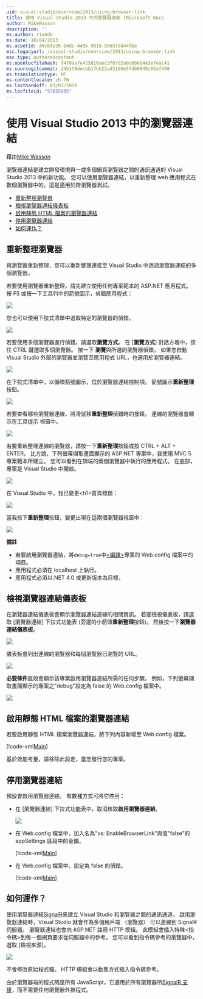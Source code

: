 ```yaml
---
uid: visual-studio/overview/2013/using-browser-link
title: 使用 Visual Studio 2013 中的瀏覽器連結 |Microsoft Docs
author: MikeWasson
description: ''
ms.author: riande
ms.date: 10/04/2013
ms.assetid: 46cbfe20-b4dc-449b-9016-80657dd44fbe
msc.legacyurl: /visual-studio/overview/2013/using-browser-link
msc.type: authoredcontent
ms.openlocfilehash: f470aa7e425d16aec3f67d2a0ebb664a3e7eac41
ms.sourcegitcommit: 24b1f6decbb17bb22a45166e5fdb0845c65af498
ms.translationtype: MT
ms.contentlocale: zh-TW
ms.lasthandoff: 03/01/2019
ms.locfileid: "57055035"
---
```

<a name="using-browser-link-in-visual-studio-2013"></a>使用 Visual Studio 2013 中的瀏覽器連結
====================
藉由[Mike Wasson](https://github.com/MikeWasson)

瀏覽器連結是建立開發環境與一或多個網頁瀏覽器之間的通訊通道的 Visual Studio 2013 中的新功能。 您可以使用瀏覽器連結，以重新整理 web 應用程式在數個瀏覽器中的，這是適用於跨瀏覽器測試。

- [重新整理瀏覽器](#browser-refresh)
- [檢視瀏覽器連結儀表板](#dashboard)
- [啟用靜態 HTML 檔案的瀏覽器連結](#static-html)
- [停用瀏覽器連結](#disabling)
- [如何運作？](#how-it-works)

<a id="browser-refresh"></a>
## <a name="browser-refresh"></a>重新整理瀏覽器

與瀏覽器重新整理，您可以重新整理連接至 Visual Studio 中透過瀏覽器連結的多個瀏覽器。

若要使用瀏覽器重新整理，請先建立使用任何專案範本的 ASP.NET 應用程式。 按 F5 或按一下工具列中的箭號圖示，偵錯應用程式：

![](using-browser-link/_static/image1.png)

您也可以使用下拉式清單中選取特定的瀏覽器的偵錯。

![](using-browser-link/_static/image2.png)

若要使用多個瀏覽器進行偵錯，請選取**瀏覽方式**。 在 [**瀏覽方式**] 對話方塊中，按住 CTRL 鍵選取多個瀏覽器。 按一下 **瀏覽**與所選的瀏覽器偵錯。 如果您啟動 Visual Studio 外部的瀏覽器並瀏覽至應用程式 URL，也適用於瀏覽器連結。

![](using-browser-link/_static/image3.png)

在下拉式清單中，以循環箭號圖示，位於瀏覽器連結控制項。 箭號圖示**重新整理** 按鈕。

![](using-browser-link/_static/image4.png)

若要查看哪些瀏覽器連線，將滑鼠移**重新整理**偵錯時的按鈕。 連線的瀏覽器會顯示在工具提示 視窗中。

![](using-browser-link/_static/image5.png)

若要重新整理連線的瀏覽器，請按一下**重新整理**按鈕或按 CTRL + ALT + ENTER。 比方說，下列螢幕擷取畫面顯示的 ASP.NET 專案中，我使用 MVC 5 專案範本所建立。 您可以看到在頂端的兩個瀏覽器中執行的應用程式。 在底部，專案是 Visual Studio 中開啟。

![](using-browser-link/_static/image6.png)

在 Visual Studio 中，我已變更&lt;h1&gt;首頁標題：

![](using-browser-link/_static/image7.png)

當我按下**重新整理**按鈕，變更出現在這兩個瀏覽器視窗中：

![](using-browser-link/_static/image8.png)

**備註**

- 若要啟用瀏覽器連結，將`debug=true`中[&lt;編譯&gt;](https://msdn.microsoft.com/library/s10awwz0(v=vs.85).aspx)專案的 Web.config 檔案中的項目。
- 應用程式必須在 localhost 上執行。
- 應用程式必須以.NET 4.0 或更新版本為目標。

<a id="dashboard"></a>
## <a name="viewing-the-browser-link-dashboard"></a>檢視瀏覽器連結儀表板

在瀏覽器連結儀表板會顯示瀏覽器連結連線的相關資訊。 若要檢視儀表板，請選取 [瀏覽器連結] 下拉式功能表 (旁邊的小箭頭**重新整理**按鈕)。 然後按一下**瀏覽器連結儀表板**。

![](using-browser-link/_static/image9.png)

儀表板會列出連線的瀏覽器和每個瀏覽器已瀏覽的 URL。

![](using-browser-link/_static/image10.png)

**必要條件**區段會顯示該專案啟用瀏覽器連結所需的任何步驟。 例如，下列螢幕擷取畫面顯示的專案之"debug"設定為 false 的 Web.config 檔案中。

![](using-browser-link/_static/image11.png)

<a id="static-html"></a>
## <a name="enabling-browser-link-for-static-html-files"></a>啟用靜態 HTML 檔案的瀏覽器連結

若要啟用靜態 HTML 檔案瀏覽器連結，將下列內容新增至 Web.config 檔案。

[!code-xml[Main](using-browser-link/samples/sample1.xml)]

基於效能考量，請移除此設定，當您發行您的專案。

<a id="disabling"></a>
## <a name="disabling-browser-link"></a>停用瀏覽器連結

預設會啟用瀏覽器連結。 有數種方式可將它停用：

- 在 [瀏覽器連結] 下拉式功能表中，取消核取**啟用瀏覽器連結**。 

    ![](using-browser-link/_static/image12.png)
- 在 Web.config 檔案中，加入名為"vs: EnableBrowserLink"與值"false"的 appSettings 區段中的金鑰。 

    [!code-xml[Main](using-browser-link/samples/sample2.xml)]
- 在 Web.config 檔案中，設定為 false 的偵錯。 

    [!code-xml[Main](using-browser-link/samples/sample3.xml)]

<a id="how-it-works"></a>
## <a name="how-does-it-work"></a>如何運作？

使用瀏覽器連結[SignalR](../../../signalr/index.md)來建立 Visual Studio 和瀏覽器之間的通訊通道。 啟用瀏覽器連結時，Visual Studio 就會作為多個用戶端 （瀏覽器） 可以連線到 SignalR 伺服器。 瀏覽器連結也會向 ASP.NET 註冊 HTTP 模組。 此模組會插入特殊&lt;指令碼&gt;到每一個網頁要求從伺服器中的參考。 您可以看到指令碼參考的瀏覽器中，選取 [檢視來源]。

![](using-browser-link/_static/image13.png)

不會修改原始程式檔。 HTTP 模組會以動態方式插入指令碼參考。

由於瀏覽器端的程式碼是所有 JavaScript，它適用於所有瀏覽器所[SignalR 支援](../../../signalr/overview/getting-started/supported-platforms.md)，而不需要任何瀏覽器外掛程式。
